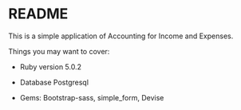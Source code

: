 # README

This is a simple application of Accounting for Income and Expenses.

Things you may want to cover:

* Ruby version 5.0.2

* Database Postgresql

* Gems: Bootstrap-sass, simple_form, Devise


